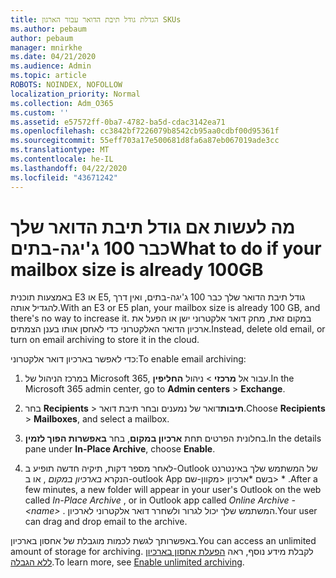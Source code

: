 ```yaml
---
title: הגדלת גודל תיבת הדואר עבור הארגון SKUs
ms.author: pebaum
author: pebaum
manager: mnirkhe
ms.date: 04/21/2020
ms.audience: Admin
ms.topic: article
ROBOTS: NOINDEX, NOFOLLOW
localization_priority: Normal
ms.collection: Adm_O365
ms.custom: ''
ms.assetid: e57572ff-0ba7-4782-ba5d-cdac3142ea71
ms.openlocfilehash: cc3842bf7226079b8542cb95aa0cdbf00d95361f
ms.sourcegitcommit: 55eff703a17e500681d8fa6a87eb067019ade3cc
ms.translationtype: MT
ms.contentlocale: he-IL
ms.lasthandoff: 04/22/2020
ms.locfileid: "43671242"
---
```

# <a name="what-to-do-if-your-mailbox-size-is-already-100gb"></a><span data-ttu-id="dd74b-102">מה לעשות אם גודל תיבת הדואר שלך כבר 100 ג'יגה-בתים</span><span class="sxs-lookup"><span data-stu-id="dd74b-102">What to do if your mailbox size is already 100GB</span></span>

<span data-ttu-id="dd74b-103">באמצעות תוכנית E3 או E5, גודל תיבת הדואר שלך כבר 100 ג'יגה-בתים, ואין דרך להגדיל אותה.</span><span class="sxs-lookup"><span data-stu-id="dd74b-103">With an E3 or E5 plan, your mailbox size is already 100 GB, and there's no way to increase it.</span></span> <span data-ttu-id="dd74b-104">במקום זאת, מחק דואר אלקטרוני ישן או הפעל את ארכיון הדואר האלקטרוני כדי לאחסן אותו בענן הצמתים.</span><span class="sxs-lookup"><span data-stu-id="dd74b-104">Instead, delete old email, or turn on email archiving to store it in the cloud.</span></span> 
  
<span data-ttu-id="dd74b-105">כדי לאפשר בארכיון דואר אלקטרוני:</span><span class="sxs-lookup"><span data-stu-id="dd74b-105">To enable email archiving:</span></span>
  
1. <span data-ttu-id="dd74b-106">במרכז הניהול של Microsoft 365, עבור אל **מרכזי** \> ניהול **החליפין**.</span><span class="sxs-lookup"><span data-stu-id="dd74b-106">In the Microsoft 365 admin center, go to **Admin centers** \> **Exchange**.</span></span> 
    
2. <span data-ttu-id="dd74b-107">בחר **Recipients** \> **תיבות**דואר של נמענים ובחר תיבת דואר.</span><span class="sxs-lookup"><span data-stu-id="dd74b-107">Choose **Recipients** \> **Mailboxes**, and select a mailbox.</span></span> 
    
3. <span data-ttu-id="dd74b-108">בחלונית הפרטים תחת **ארכיון במקום**, בחר **באפשרות הפוך לזמין**.</span><span class="sxs-lookup"><span data-stu-id="dd74b-108">In the details pane under **In-Place Archive**, choose **Enable**.</span></span> 
    
4. <span data-ttu-id="dd74b-109">לאחר מספר דקות, תיקיה חדשה תופיע ב-Outlook של המשתמש שלך באינטרנט הנקרא *בארכיון במקום* , או ב-outlook App בשם \*ארכיון \<מקוון-שם\> \* .</span><span class="sxs-lookup"><span data-stu-id="dd74b-109">After a few minutes, a new folder will appear in your user's Outlook on the web called  *In-Place Archive*  , or in Outlook app called  *Online Archive - \<name\>*  .</span></span> <span data-ttu-id="dd74b-110">המשתמש שלך יכול לגרור ולשחרר דואר אלקטרוני לארכיון.</span><span class="sxs-lookup"><span data-stu-id="dd74b-110">Your user can drag and drop email to the archive.</span></span> 
    
<span data-ttu-id="dd74b-111">באפשרותך לגשת לכמות מוגבלת של אחסון בארכיון.</span><span class="sxs-lookup"><span data-stu-id="dd74b-111">You can access an unlimited amount of storage for archiving.</span></span> <span data-ttu-id="dd74b-112">לקבלת מידע נוסף, ראה [הפעלת אחסון בארכיון ללא הגבלה](https://docs.microsoft.com/office365/securitycompliance/enable-unlimited-archiving).</span><span class="sxs-lookup"><span data-stu-id="dd74b-112">To learn more, see [Enable unlimited archiving](https://docs.microsoft.com/office365/securitycompliance/enable-unlimited-archiving).</span></span>
  

